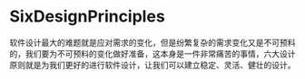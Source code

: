 # SixDesignPrinciples
软件设计最大的难题就是应对需求的变化，但是纷繁复杂的需求变化又是不可预料的，我们要为不可预料的变化做好准备，这本身是一件非常痛苦的事情，六大设计原则就是为我们更好的进行软件设计，让我们可以建立稳定、灵活、健壮的设计。
